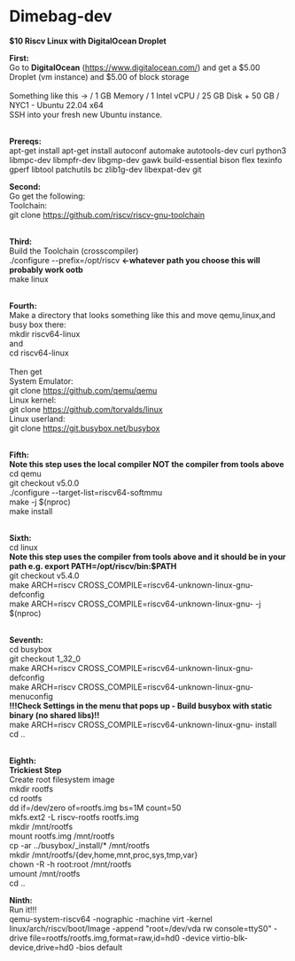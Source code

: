 # Dimebag-dev
<strong>$10 Riscv Linux with DigitalOcean Droplet</strong>



  <strong>First:</strong><br> 
  Go to <strong>DigitalOcean</strong> (https://www.digitalocean.com/) and get a $5.00 Droplet (vm instance) and $5.00 of block storage<br><br>
  Something like this -> / 1 GB Memory / 1 Intel vCPU / 25 GB Disk + 50 GB / NYC1 - Ubuntu 22.04 x64<br>
  SSH into your fresh new Ubuntu instance.<br><br>

  <strong>Prereqs:</strong><br>
  apt-get install apt-get install autoconf automake autotools-dev curl python3 libmpc-dev libmpfr-dev libgmp-dev gawk build-essential bison flex texinfo   gperf libtool patchutils bc zlib1g-dev libexpat-dev git<br>




  <strong>Second:</strong><br>
  Go get the following:<br>
  Toolchain:<br>
  git clone https://github.com/riscv/riscv-gnu-toolchain <br><br>

  
   <strong>Third:</strong><br>
   Build the Toolchain (crosscompiler)<br>
  ./configure --prefix=/opt/riscv <strong><-whatever path you choose this will probably work ootb</strong><br>
   make linux<br><br>
  
   <strong>Fourth:</strong><br>
   Make a directory that looks something like this and move qemu,linux,and busy box there:<br>
   mkdir riscv64-linux<br>
   and<br>
   cd riscv64-linux<br><br>
   Then get<br>
   System Emulator:<br>
   git clone https://github.com/qemu/qemu <br>
   Linux kernel:<br>
   git clone https://github.com/torvalds/linux <br>
   Linux userland:<br>git clone https://git.busybox.net/busybox <br><br>
  
   
    
   <strong>Fifth:</strong><br>
   <strong>Note this step uses the local compiler NOT the compiler from tools above</strong><br>
   cd qemu<br>
   git checkout v5.0.0<br>
   ./configure --target-list=riscv64-softmmu<br>
   make -j $(nproc)<br>
   make install<br><br>

   <strong>Sixth:</strong><br>
   cd linux<br>
   <strong>Note this step uses the compiler from tools above and it should be in your path e.g. export PATH=/opt/riscv/bin:$PATH </strong><br>
   git checkout v5.4.0<br>
   make ARCH=riscv CROSS_COMPILE=riscv64-unknown-linux-gnu- defconfig<br>
   make ARCH=riscv CROSS_COMPILE=riscv64-unknown-linux-gnu- -j $(nproc)<br><br>
   
  <strong>Seventh:</strong><br>
  cd busybox<br>
  git checkout 1_32_0<br>
  make ARCH=riscv CROSS_COMPILE=riscv64-unknown-linux-gnu- defconfig<br>
  make ARCH=riscv CROSS_COMPILE=riscv64-unknown-linux-gnu- menuconfig<br>
  <strong>!!!Check Settings in the menu that pops up - Build busybox with static binary (no shared libs)!!</strong><br>
  make ARCH=riscv CROSS_COMPILE=riscv64-unknown-linux-gnu- install<br>
  cd ..<br><br>
   
  <strong>Eighth:</strong><br>
  <strong>Trickiest Step</strong><br>
  Create root filesystem image<br>
  mkdir rootfs<br>
  cd rootfs<br>
  dd if=/dev/zero of=rootfs.img bs=1M count=50<br>
  mkfs.ext2 -L riscv-rootfs rootfs.img<br>
  mkdir /mnt/rootfs<br>
  mount rootfs.img /mnt/rootfs<br>
  cp -ar ../busybox/_install/* /mnt/rootfs<br>
  mkdir /mnt/rootfs/{dev,home,mnt,proc,sys,tmp,var}<br>
  chown -R -h root:root /mnt/rootfs<br>
  umount /mnt/rootfs<br>
  cd ..<br>
  
  <strong>Ninth:</strong><br>
  Run it!!!<br>
  qemu-system-riscv64 -nographic -machine virt -kernel linux/arch/riscv/boot/Image -append "root=/dev/vda rw console=ttyS0" -drive  file=rootfs/rootfs.img,format=raw,id=hd0 -device virtio-blk-device,drive=hd0 -bios default <br>
